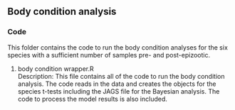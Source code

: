 ## Body condition analysis

### Code
This folder contains the code to run the body condition analyses for the six species with a sufficient number of samples pre- and post-epizootic.

1. body condition wrapper.R      
Description: This file contains all of the code to run the body condition analysis. The code reads in the data and creates the objects for the species t-tests including the JAGS file for the Bayesian analysis. The code to process the model results is also included.


